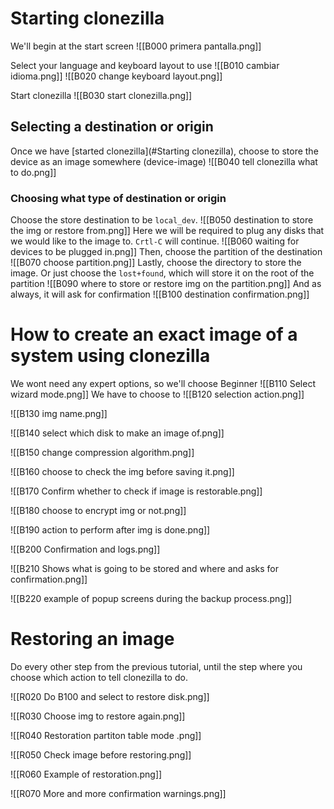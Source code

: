 # Starting clonezilla
We'll begin at the start screen
![[B000 primera pantalla.png]]

Select your language and keyboard layout to use
![[B010 cambiar idioma.png]]
![[B020 change keyboard layout.png]]

Start clonezilla
![[B030 start clonezilla.png]]

## Selecting a destination or origin
Once we have [started clonezilla](#Starting clonezilla), choose to store the device as an image somewhere (device-image)
![[B040 tell clonezilla what to do.png]]
### Choosing what type of destination or origin
Choose the store destination to be `local_dev`.
![[B050 destination to store the img or restore from.png]]
Here we will be required to plug any disks that we would like to the image to. `Crtl-C` will continue.
![[B060 waiting for devices to be plugged in.png]]
Then, choose the partition of the destination
![[B070 choose partition.png]]
Lastly, choose the directory to store the image. Or just choose the `lost+found`, which will store it on the root of the partition
![[B090 where to store or restore img on the partition.png]]
And as always, it will ask for confirmation
![[B100 destination confirmation.png]]

# How to create an exact image of a system using clonezilla 
We wont need any expert options, so we'll choose Beginner
![[B110 Select wizard mode.png]]
We have to choose to 
![[B120 selection action.png]]

![[B130 img name.png]]

![[B140 select which disk to make an image of.png]]

![[B150 change compression algorithm.png]]

![[B160 choose to check the img before saving it.png]]

![[B170 Confirm whether to check if image is restorable.png]]

![[B180 choose to encrypt img or not.png]]

![[B190 action to perform after img is done.png]]

![[B200 Confirmation and logs.png]]

![[B210 Shows what is going to be stored and where and asks for confirmation.png]]

![[B220 example of popup screens during the backup process.png]]

# Restoring an image
Do every other step from the previous tutorial, until the step where you choose which action to tell clonezilla to do.

![[R020 Do B100 and select to restore disk.png]]

![[R030 Choose img to restore again.png]]

![[R040 Restoration partiton table mode .png]]

![[R050 Check image before restoring.png]]

![[R060 Example of restoration.png]]

![[R070 More and more confirmation warnings.png]]